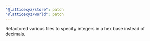 ```yaml
---
"@latticexyz/store": patch
"@latticexyz/world": patch
---
```


Refactored various files to specify integers in a hex base instead of decimals.
